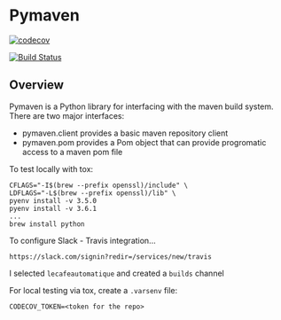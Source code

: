 # Pymaven

[![codecov](https://codecov.io/gh/tnarik/pymaven/branch/master/graph/badge.svg)](https://codecov.io/gh/tnarik/pymaven)


[![Build Status](https://travis-ci.com/tnarik/pymaven.svg?branch=master)](https://travis-ci.com/tnarik/pymaven)

## Overview

Pymaven is a Python library for interfacing with the maven build system. There
are two major interfaces:

* pymaven.client provides a basic maven repository client
* pymaven.pom provides a Pom object that can provide progromatic access to
  a maven pom file



To test locally with tox:

```
CFLAGS="-I$(brew --prefix openssl)/include" \
LDFLAGS="-L$(brew --prefix openssl)/lib" \
pyenv install -v 3.5.0
pyenv install -v 3.6.1
...
brew install python
```


To configure Slack - Travis integration...
```
https://slack.com/signin?redir=/services/new/travis
```

I selected `lecafeautomatique` and created a `builds` channel


For local testing via tox, create a `.varsenv` file:

```
CODECOV_TOKEN=<token for the repo>
``` 

